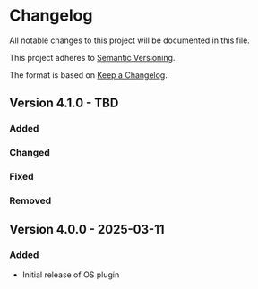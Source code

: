 # Changelog

All notable changes to this project will be documented in this file.

This project adheres to [Semantic Versioning](http://semver.org/).

The format is based on [Keep a Changelog](http://keepachangelog.com/).

## Version 4.1.0 - TBD

### Added

### Changed

### Fixed

### Removed

## Version 4.0.0 - 2025-03-11

### Added

- Initial release of OS plugin
